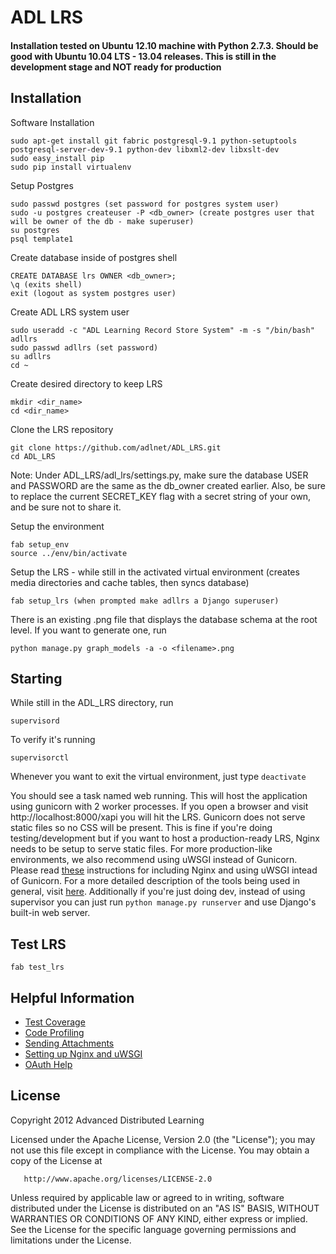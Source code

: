 # ADL LRS 

#### Installation tested on Ubuntu 12.10 machine with Python 2.7.3. Should be good with Ubuntu 10.04 LTS - 13.04 releases. This is still in the development stage and NOT ready for production

## Installation

Software Installation

    sudo apt-get install git fabric postgresql-9.1 python-setuptools postgresql-server-dev-9.1 python-dev libxml2-dev libxslt-dev
    sudo easy_install pip
    sudo pip install virtualenv

Setup Postgres

    sudo passwd postgres (set password for postgres system user)
    sudo -u postgres createuser -P <db_owner> (create postgres user that will be owner of the db - make superuser)
    su postgres
    psql template1
    
Create database inside of postgres shell

    CREATE DATABASE lrs OWNER <db_owner>;
    \q (exits shell)
    exit (logout as system postgres user)
    
Create ADL LRS system user

    sudo useradd -c "ADL Learning Record Store System" -m -s "/bin/bash" adllrs
    sudo passwd adllrs (set password)
    su adllrs
    cd ~
    
Create desired directory to keep LRS

    mkdir <dir_name>
    cd <dir_name>
    
Clone the LRS repository

    git clone https://github.com/adlnet/ADL_LRS.git
    cd ADL_LRS
    
Note: Under ADL_LRS/adl_lrs/settings.py, make sure the database USER and PASSWORD are the same as the db_owner created
earlier. Also, be sure to replace the current SECRET_KEY flag with a secret string of your own, and be sure not to share it.

Setup the environment

    fab setup_env
    source ../env/bin/activate
    
Setup the LRS - while still in the activated virtual environment (creates media directories and cache tables, then syncs database)

    fab setup_lrs (when prompted make adllrs a Django superuser)

There is an existing .png file that displays the database schema at the root level. If you want to generate one, run

    python manage.py graph_models -a -o <filename>.png


## Starting
While still in the ADL_LRS directory, run

    supervisord

To verify it's running

    supervisorctl


Whenever you want to exit the virtual environment, just type `deactivate`

You should see a task named web running. This will host the application using gunicorn with 2 worker processes.
If you open a browser and visit http://localhost:8000/xapi you will hit the LRS. Gunicorn does not serve static files
so no CSS will be present. This is fine if you're doing testing/development but if you want to host a production-ready
LRS, Nginx needs to be setup to serve static files. For more production-like environments, we also recommend using uWSGI instead of Gunicorn. Please read [these](https://github.com/adlnet/ADL_LRS/wiki/Using-Nginx-for-Production) instructions for including
Nginx and using uWSGI intead of Gunicorn. For a more detailed description of the tools being used in general, visit [here](https://github.com/adlnet/ADL_LRS/wiki/Putting-the-Pieces-Together). Additionally if you're just doing dev, instead of using supervisor you can just run `python manage.py runserver` and use Django's built-in web server.

## Test LRS
    
    fab test_lrs

## Helpful Information
    
* [Test Coverage](https://github.com/adlnet/ADL_LRS/wiki/Code-Coverage)
* [Code Profiling](https://github.com/adlnet/ADL_LRS/wiki/Code-Profiling-with-cProfile)
* [Sending Attachments](https://github.com/adlnet/ADL_LRS/wiki/Sending-Statements-with-Attachments)
* [Setting up Nginx and uWSGI](https://github.com/adlnet/ADL_LRS/wiki/Using-Nginx-for-Production)
* [OAuth Help](https://github.com/adlnet/ADL_LRS/wiki/Using-OAuth)

## License
   Copyright 2012 Advanced Distributed Learning

   Licensed under the Apache License, Version 2.0 (the "License");
   you may not use this file except in compliance with the License.
   You may obtain a copy of the License at

       http://www.apache.org/licenses/LICENSE-2.0

   Unless required by applicable law or agreed to in writing, software
   distributed under the License is distributed on an "AS IS" BASIS,
   WITHOUT WARRANTIES OR CONDITIONS OF ANY KIND, either express or implied.
   See the License for the specific language governing permissions and
   limitations under the License.
